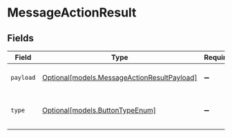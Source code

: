 # MessageActionResult


## Fields

| Field                                                                                  | Type                                                                                   | Required                                                                               | Description                                                                            |
| -------------------------------------------------------------------------------------- | -------------------------------------------------------------------------------------- | -------------------------------------------------------------------------------------- | -------------------------------------------------------------------------------------- |
| `payload`                                                                              | [Optional[models.MessageActionResultPayload]](../models/messageactionresultpayload.md) | :heavy_minus_sign:                                                                     | Payload of the action result                                                           |
| `type`                                                                                 | [Optional[models.ButtonTypeEnum]](../models/buttontypeenum.md)                         | :heavy_minus_sign:                                                                     | Type of button for the action result                                                   |